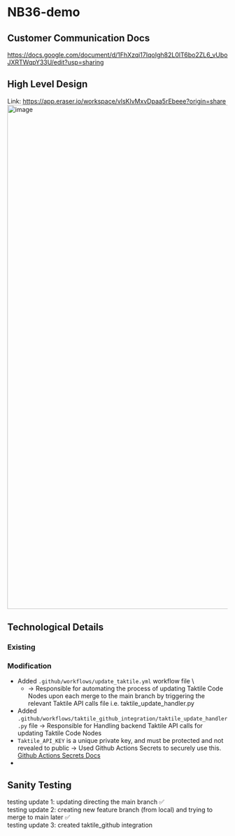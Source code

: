 # NB36-demo

## Customer Communication Docs
https://docs.google.com/document/d/1FhXzqi17IqoIgh82L0lT6bo2ZL6_vUboJXRTWqpY33U/edit?usp=sharing

## High Level Design
Link: https://app.eraser.io/workspace/vlsKlvMxvDpaa5rEbeee?origin=share
<img width="1152" alt="image" src="https://github.com/user-attachments/assets/986dcdd1-c569-40c8-8b29-a61c289df5b8">

## Technological Details

### Existing

### Modification
- Added `.github/workflows/update_taktile.yml` workflow file \
   - -> Responsible for automating the process of updating Taktile Code Nodes upon each merge to the main branch by triggering the relevant Taktile API calls file i.e. taktile_update_handler.py
- Added `.github/workflows/taktile_github_integration/taktile_update_handler.py` file  -> Responsible for Handling backend Taktile API calls for updating Taktile Code Nodes
- `Taktile_API_KEY` is a unique private key, and must be protected and not revealed to public -> Used Github Actions Secrets to securely use this. [Github Actions Secrets Docs](https://docs.github.com/en/actions/security-for-github-actions/security-guides/using-secrets-in-github-actions)
- 

 


## Sanity Testing
testing update 1: updating directing the main branch ✅ \
testing update 2: creating new feature branch (from local) and trying to merge to main later ✅ \
testing update 3: created taktile_github integration 



